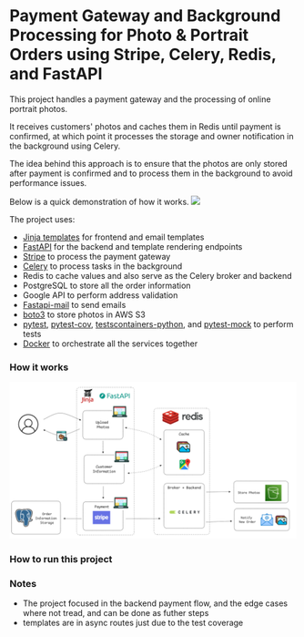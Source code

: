 # Payment Gateway and Background Processing for Photo & Portrait Orders using Stripe, Celery, Redis, and FastAPI

This project handles a payment gateway and the processing of online portrait photos.

It receives customers' photos and caches them in Redis until payment is confirmed, at which point it processes the storage and owner notification in the background using Celery.

The idea behind this approach is to ensure that the photos are only stored after payment is confirmed and to process them in the background to avoid performance issues.

Below is a quick demonstration of how it works.
![](media/demo.gif)

The project uses:

- [Jinja templates](https://jinja.palletsprojects.com/en/stable/) for frontend and email templates
- [FastAPI](https://fastapi.tiangolo.com/) for the backend and template rendering endpoints
- [Stripe](https://stripe.com/pt-pt) to process the payment gateway
- [Celery](https://docs.celeryq.dev/en/stable/index.html) to process tasks in the background
- Redis to cache values and also serve as the Celery broker and backend
- PostgreSQL to store all the order information
- Google API to perform address validation
- [Fastapi-mail](https://sabuhish.github.io/fastapi-mail/) to send emails
- [boto3](https://boto3.amazonaws.com/v1/documentation/api/latest/index.html) to store photos in AWS S3
- [pytest](https://docs.pytest.org/en/stable/), [pytest-cov](https://pytest-cov.readthedocs.io/en/latest/config.html), [testscontainers-python](https://testcontainers-python.readthedocs.io/en/latest/), and [pytest-mock](https://pytest-mock.readthedocs.io/en/latest/) to perform tests
- [Docker](https://www.docker.com/) to orchestrate all the services together

### How it works


![](media/workflow.png)

### How to run this project

### Notes

- The project focused in the backend payment flow, and the edge cases where not tread, and can be done as futher steps
- templates are in async routes just due to the test coverage
